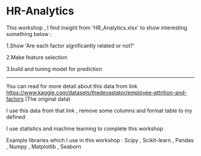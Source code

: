 # HR-Analytics

This workshop , I find insight from 'HR_Analytics.xlsx' to show interesting something below :

1.Show 'Are each factor significantly related or not?'

2.Make feature selection 

3.build and tuning model for prediction 

------------------------------------------------

You can read for more detail about this data from link https://www.kaggle.com/datasets/thedevastator/employee-attrition-and-factors (The original data)

I use this data from that link , remove some columns and format table to my defined

I use statistics and machine learning to complete this workshop

Example libraries which I use in this workshop : Scipy , Scikit-learn , Pandas , Numpy , Matplotlib , Seaborn 
